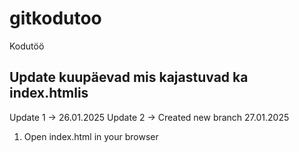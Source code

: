 # gitkodutoo
Kodutöö

## Update kuupäevad mis kajastuvad ka index.htmlis

Update 1 ->     26.01.2025 
Update 2 -> Created new branch 27.01.2025

1. Open index.html in your browser
